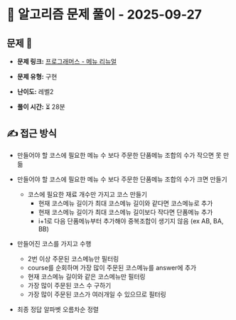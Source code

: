 # 📝 알고리즘 문제 풀이 - 2025-09-27

## 문제 📖

- **문제 링크:** [프로그래머스 - 메뉴 리뉴얼](https://school.programmers.co.kr/learn/courses/30/lessons/72411)

- **문제 유형:** 구현

- **난이도:** 레벨2

- **풀이 시간:** ⏳ 28분

## ✍ 접근 방식

- 만들어야 할 코스에 필요한 메뉴 수 보다 주문한 단품메뉴 조합의 수가 작으면 못 만듦
- 만들어야 할 코스에 필요한 메뉴 수 보다 주문한 단품메뉴 조합의 수가 크면 만들기

  - 코스에 필요한 재료 개수만 가지고 코스 만들기
    - 현재 코스메뉴 길이가 최대 코스메뉴 길이와 같다면 코스메뉴로 추가
    - 현재 코스메뉴 길이가 최대 코스메뉴 길이보다 작다면 단품메뉴 추가
    - i+1로 다음 단품메뉴부터 추가해야 중복조합이 생기지 않음 (ex AB, BA, BB)

- 만들어진 코스를 가지고 수행
  - 2번 이상 주문된 코스메뉴만 필터링
  - course를 순회하며 가장 많이 주문된 코스메뉴를 answer에 추가
  - 현재 코스메뉴 길이와 같은 코스메뉴만 필터링
  - 가장 많이 주문된 코스 수 구하기
  - 가장 많이 주문된 코스가 여러개일 수 있으므로 필터링
- 최종 정답 알파벳 오름차순 정렬
